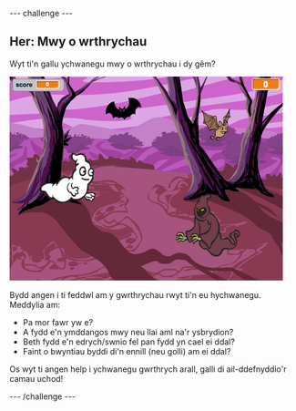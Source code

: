 --- challenge ---

## Her: Mwy o wrthrychau

Wyt ti'n gallu ychwanegu mwy o wrthrychau i dy gêm?

![screenshot](images/ghost-final.png)

Bydd angen i ti feddwl am y gwrthrychau rwyt ti'n eu hychwanegu. Meddylia am:

+ Pa mor fawr yw e?
+ A fydd e'n ymddangos mwy neu llai aml na'r ysbrydion? 
+ Beth fydd e'n edrych/swnio fel pan fydd yn cael ei ddal? 
+ Faint o bwyntiau byddi di'n ennill (neu golli) am ei ddal? 

Os wyt ti angen help i ychwanegu gwrthrych arall, galli di ail-ddefnyddio'r camau uchod!

--- /challenge ---
